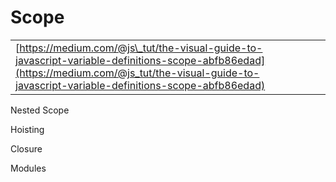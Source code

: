 # Scope

|  |  |
| :--- | :--- |
| [https://medium.com/@js\_tut/the-visual-guide-to-javascript-variable-definitions-scope-abfb86edad](https://medium.com/@js_tut/the-visual-guide-to-javascript-variable-definitions-scope-abfb86edad) |  |

Nested Scope

Hoisting

Closure

Modules

